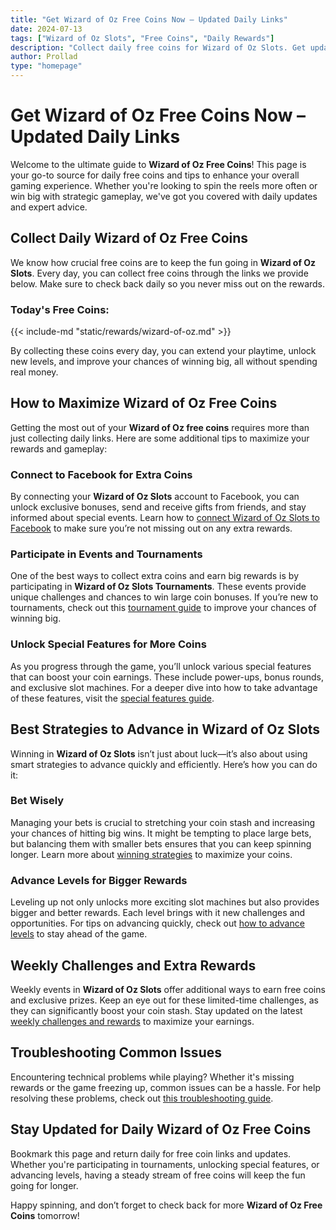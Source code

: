 ```yaml
---
title: "Get Wizard of Oz Free Coins Now – Updated Daily Links"
date: 2024-07-13
tags: ["Wizard of Oz Slots", "Free Coins", "Daily Rewards"]
description: "Collect daily free coins for Wizard of Oz Slots. Get updated links for free coins and tips to maximize your gaming experience."
author: Prollad
type: "homepage"
---
```


# Get Wizard of Oz Free Coins Now – Updated Daily Links

Welcome to the ultimate guide to **Wizard of Oz Free Coins**! This page is your go-to source for daily free coins and tips to enhance your overall gaming experience. Whether you're looking to spin the reels more often or win big with strategic gameplay, we've got you covered with daily updates and expert advice.

## Collect Daily Wizard of Oz Free Coins

We know how crucial free coins are to keep the fun going in **Wizard of Oz Slots**. Every day, you can collect free coins through the links we provide below. Make sure to check back daily so you never miss out on the rewards.

### Today's Free Coins:
{{< include-md "static/rewards/wizard-of-oz.md" >}}

By collecting these coins every day, you can extend your playtime, unlock new levels, and improve your chances of winning big, all without spending real money.

## How to Maximize Wizard of Oz Free Coins

Getting the most out of your **Wizard of Oz free coins** requires more than just collecting daily links. Here are some additional tips to maximize your rewards and gameplay:

### Connect to Facebook for Extra Coins

By connecting your **Wizard of Oz Slots** account to Facebook, you can unlock exclusive bonuses, send and receive gifts from friends, and stay informed about special events. Learn how to [connect Wizard of Oz Slots to Facebook](https://www.wizardofozfreecoins.com/posts/connect-wizard-of-oz-slots-facebook/) to make sure you’re not missing out on any extra rewards.

### Participate in Events and Tournaments

One of the best ways to collect extra coins and earn big rewards is by participating in **Wizard of Oz Slots Tournaments**. These events provide unique challenges and chances to win large coin bonuses. If you’re new to tournaments, check out this [tournament guide](https://www.wizardofozfreecoins.com/posts/wizard-of-oz-slots-tournaments/) to improve your chances of winning big.

### Unlock Special Features for More Coins

As you progress through the game, you’ll unlock various special features that can boost your coin earnings. These include power-ups, bonus rounds, and exclusive slot machines. For a deeper dive into how to take advantage of these features, visit the [special features guide](https://www.wizardofozfreecoins.com/posts/unlocking-special-features-in-wizard-of-oz-slots/).

## Best Strategies to Advance in Wizard of Oz Slots

Winning in **Wizard of Oz Slots** isn’t just about luck—it’s also about using smart strategies to advance quickly and efficiently. Here’s how you can do it:

### Bet Wisely

Managing your bets is crucial to stretching your coin stash and increasing your chances of hitting big wins. It might be tempting to place large bets, but balancing them with smaller bets ensures that you can keep spinning longer. Learn more about [winning strategies](https://www.wizardofozfreecoins.com/posts/top-strategies-for-winning-big-in-wizard-of-oz-slots/) to maximize your coins.

### Advance Levels for Bigger Rewards

Leveling up not only unlocks more exciting slot machines but also provides bigger and better rewards. Each level brings with it new challenges and opportunities. For tips on advancing quickly, check out [how to advance levels](https://www.wizardofozfreecoins.com/posts/tips-advancing-levels-wizard-of-oz-slots/) to stay ahead of the game.

## Weekly Challenges and Extra Rewards

Weekly events in **Wizard of Oz Slots** offer additional ways to earn free coins and exclusive prizes. Keep an eye out for these limited-time challenges, as they can significantly boost your coin stash. Stay updated on the latest [weekly challenges and rewards](https://www.wizardofozfreecoins.com/posts/weekly-challenges-rewards-wizard-of-oz-slots/) to maximize your earnings.

## Troubleshooting Common Issues

Encountering technical problems while playing? Whether it's missing rewards or the game freezing up, common issues can be a hassle. For help resolving these problems, check out [this troubleshooting guide](https://www.wizardofozfreecoins.com/posts/troubleshoot-common-issues-wizard-of-oz-slots/).

## Stay Updated for Daily Wizard of Oz Free Coins

Bookmark this page and return daily for free coin links and updates. Whether you're participating in tournaments, unlocking special features, or advancing levels, having a steady stream of free coins will keep the fun going for longer.

Happy spinning, and don’t forget to check back for more **Wizard of Oz Free Coins** tomorrow!